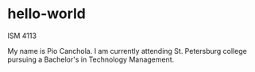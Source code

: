 # hello-world
ISM 4113

My name is Pio Canchola. I am currently attending St. Petersburg college pursuing a Bachelor's in Technology Management.
